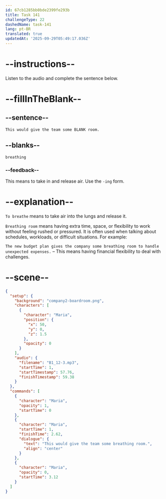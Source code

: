 ```yaml
---
id: 67cb1285bb0bde2399fe293b
title: Task 141
challengeType: 22
dashedName: task-141
lang: pt-BR
translated: true
updatedAt: '2025-09-29T05:49:17.036Z'
---
```


<!-- (Audio) Maria: This would give the team some breathing room. -->

# --instructions--

Listen to the audio and complete the sentence below.  

# --fillInTheBlank--

## --sentence--

`This would give the team some BLANK room.`  

## --blanks--

`breathing`  

### --feedback--

This means to take in and release air. Use the `-ing` form.

# --explanation--

`To breathe` means to take air into the lungs and release it. 

`Breathing room` means having extra time, space, or flexibility to work without feeling rushed or pressured. It is often used when talking about schedules, workloads, or difficult situations. For example:  

`The new budget plan gives the company some breathing room to handle unexpected expenses.` – This means having financial flexibility to deal with challenges.  

# --scene--

```json
{
  "setup": {
    "background": "company2-boardroom.png",
    "characters": [
      {
        "character": "Maria",
        "position": {
          "x": 50,
          "y": 0,
          "z": 1.5
        },
        "opacity": 0
      }
    ],
    "audio": {
      "filename": "B1_12-3.mp3",
      "startTime": 1,
      "startTimestamp": 57.76,
      "finishTimestamp": 59.38
    }
  },
  "commands": [
    {
      "character": "Maria",
      "opacity": 1,
      "startTime": 0
    },
    {
      "character": "Maria",
      "startTime": 1,
      "finishTime": 2.62,
      "dialogue": {
        "text": "This would give the team some breathing room.",
        "align": "center"
      }
    },
    {
      "character": "Maria",
      "opacity": 0,
      "startTime": 3.12
    }
  ]
}
```
